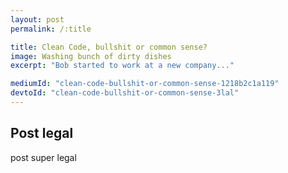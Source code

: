 ```yaml
---
layout: post
permalink: /:title

title: Clean Code, bullshit or common sense?
image: Washing bunch of dirty dishes
excerpt: "Bob started to work at a new company..."

mediumId: "clean-code-bullshit-or-common-sense-1218b2c1a119"
devtoId: "clean-code-bullshit-or-common-sense-3lal"
---
```


## Post legal

post super legal
